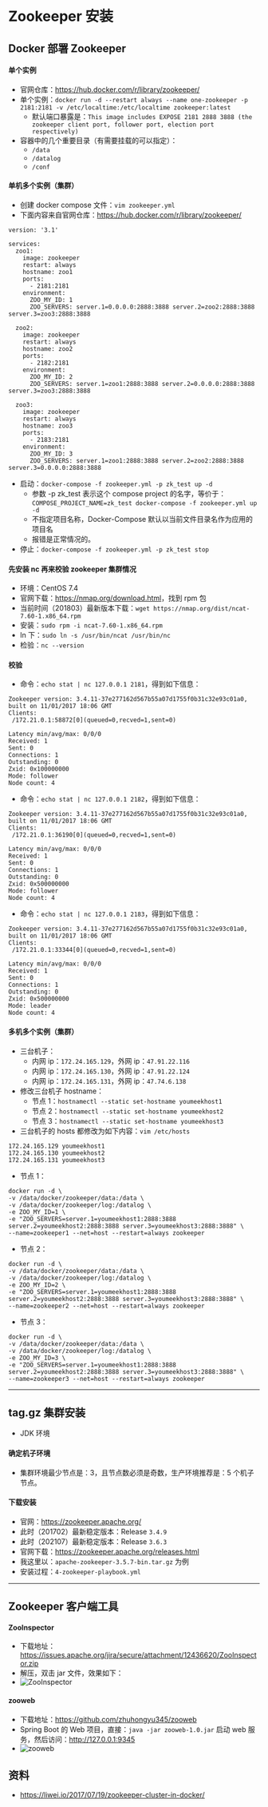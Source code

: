 # Zookeeper 安装


## Docker 部署 Zookeeper


#### 单个实例

- 官网仓库：<https://hub.docker.com/r/library/zookeeper/>
- 单个实例：`docker run -d --restart always --name one-zookeeper -p 2181:2181 -v /etc/localtime:/etc/localtime zookeeper:latest`
	- 默认端口暴露是：`This image includes EXPOSE 2181 2888 3888 (the zookeeper client port, follower port, election port respectively)`
- 容器中的几个重要目录（有需要挂载的可以指定）：
	- `/data`
	- `/datalog`
	- `/conf`


#### 单机多个实例（集群）

- 创建 docker compose 文件：`vim zookeeper.yml`
- 下面内容来自官网仓库：<https://hub.docker.com/r/library/zookeeper/>

```
version: '3.1'

services:
  zoo1:
    image: zookeeper
    restart: always
    hostname: zoo1
    ports:
      - 2181:2181
    environment:
      ZOO_MY_ID: 1
      ZOO_SERVERS: server.1=0.0.0.0:2888:3888 server.2=zoo2:2888:3888 server.3=zoo3:2888:3888

  zoo2:
    image: zookeeper
    restart: always
    hostname: zoo2
    ports:
      - 2182:2181
    environment:
      ZOO_MY_ID: 2
      ZOO_SERVERS: server.1=zoo1:2888:3888 server.2=0.0.0.0:2888:3888 server.3=zoo3:2888:3888

  zoo3:
    image: zookeeper
    restart: always
    hostname: zoo3
    ports:
      - 2183:2181
    environment:
      ZOO_MY_ID: 3
      ZOO_SERVERS: server.1=zoo1:2888:3888 server.2=zoo2:2888:3888 server.3=0.0.0.0:2888:3888
```

- 启动：`docker-compose -f zookeeper.yml -p zk_test up -d`
	- 参数 -p zk_test 表示这个 compose project 的名字，等价于：`COMPOSE_PROJECT_NAME=zk_test docker-compose -f zookeeper.yml up -d`
	- 不指定项目名称，Docker-Compose 默认以当前文件目录名作为应用的项目名
	- 报错是正常情况的。
- 停止：`docker-compose -f zookeeper.yml -p zk_test stop`

#### 先安装 nc 再来校验 zookeeper 集群情况

- 环境：CentOS 7.4
- 官网下载：<https://nmap.org/download.html>，找到 rpm 包
- 当前时间（201803）最新版本下载：`wget https://nmap.org/dist/ncat-7.60-1.x86_64.rpm`
- 安装：`sudo rpm -i ncat-7.60-1.x86_64.rpm`
- ln 下：`sudo ln -s /usr/bin/ncat /usr/bin/nc`
- 检验：`nc --version`

#### 校验

- 命令：`echo stat | nc 127.0.0.1 2181`，得到如下信息：

```
Zookeeper version: 3.4.11-37e277162d567b55a07d1755f0b31c32e93c01a0, built on 11/01/2017 18:06 GMT
Clients:
 /172.21.0.1:58872[0](queued=0,recved=1,sent=0)

Latency min/avg/max: 0/0/0
Received: 1
Sent: 0
Connections: 1
Outstanding: 0
Zxid: 0x100000000
Mode: follower
Node count: 4
```

- 命令：`echo stat | nc 127.0.0.1 2182`，得到如下信息：

```
Zookeeper version: 3.4.11-37e277162d567b55a07d1755f0b31c32e93c01a0, built on 11/01/2017 18:06 GMT
Clients:
 /172.21.0.1:36190[0](queued=0,recved=1,sent=0)

Latency min/avg/max: 0/0/0
Received: 1
Sent: 0
Connections: 1
Outstanding: 0
Zxid: 0x500000000
Mode: follower
Node count: 4
```


- 命令：`echo stat | nc 127.0.0.1 2183`，得到如下信息：

```
Zookeeper version: 3.4.11-37e277162d567b55a07d1755f0b31c32e93c01a0, built on 11/01/2017 18:06 GMT
Clients:
 /172.21.0.1:33344[0](queued=0,recved=1,sent=0)

Latency min/avg/max: 0/0/0
Received: 1
Sent: 0
Connections: 1
Outstanding: 0
Zxid: 0x500000000
Mode: leader
Node count: 4
```

#### 多机多个实例（集群）

- 三台机子：
	- 内网 ip：`172.24.165.129`，外网 ip：`47.91.22.116`
	- 内网 ip：`172.24.165.130`，外网 ip：`47.91.22.124`
	- 内网 ip：`172.24.165.131`，外网 ip：`47.74.6.138`
- 修改三台机子 hostname：
	- 节点 1：`hostnamectl --static set-hostname youmeekhost1`
	- 节点 2：`hostnamectl --static set-hostname youmeekhost2`
	- 节点 3：`hostnamectl --static set-hostname youmeekhost3`
- 三台机子的 hosts 都修改为如下内容：`vim /etc/hosts`

```
172.24.165.129 youmeekhost1
172.24.165.130 youmeekhost2
172.24.165.131 youmeekhost3
```

- 节点 1：

```
docker run -d \
-v /data/docker/zookeeper/data:/data \
-v /data/docker/zookeeper/log:/datalog \
-e ZOO_MY_ID=1 \
-e "ZOO_SERVERS=server.1=youmeekhost1:2888:3888 server.2=youmeekhost2:2888:3888 server.3=youmeekhost3:2888:3888" \
--name=zookeeper1 --net=host --restart=always zookeeper
```


- 节点 2：

```
docker run -d \
-v /data/docker/zookeeper/data:/data \
-v /data/docker/zookeeper/log:/datalog \
-e ZOO_MY_ID=2 \
-e "ZOO_SERVERS=server.1=youmeekhost1:2888:3888 server.2=youmeekhost2:2888:3888 server.3=youmeekhost3:2888:3888" \
--name=zookeeper2 --net=host --restart=always zookeeper
```


- 节点 3：

```
docker run -d \
-v /data/docker/zookeeper/data:/data \
-v /data/docker/zookeeper/log:/datalog \
-e ZOO_MY_ID=3 \
-e "ZOO_SERVERS=server.1=youmeekhost1:2888:3888 server.2=youmeekhost2:2888:3888 server.3=youmeekhost3:2888:3888" \
--name=zookeeper3 --net=host --restart=always zookeeper
```

--------------------------------------------------------------------------------------------------------------------------------------

## tag.gz 集群安装

- JDK 环境


#### 确定机子环境

- 集群环境最少节点是：3，且节点数必须是奇数，生产环境推荐是：5 个机子节点。

#### 下载安装

- 官网：<https://zookeeper.apache.org/>
- 此时（201702）最新稳定版本：Release `3.4.9`
- 此时（202107）最新稳定版本：Release `3.6.3`
- 官网下载：<https://zookeeper.apache.org/releases.html>
- 我这里以：`apache-zookeeper-3.5.7-bin.tar.gz` 为例
- 安装过程：`4-zookeeper-playbook.yml`

--------------------------------------------------------------------------------------------------------------------------------------

## Zookeeper 客户端工具

#### ZooInspector

- 下载地址：<https://issues.apache.org/jira/secure/attachment/12436620/ZooInspector.zip>
- 解压，双击 jar 文件，效果如下：
- ![ZooInspector](../images/Zookeeper-Client-ZooInspector.png)

#### zooweb

- 下载地址：<https://github.com/zhuhongyu345/zooweb>
- Spring Boot 的 Web 项目，直接：`java -jar zooweb-1.0.jar` 启动 web 服务，然后访问：<http://127.0.0.1:9345>
- ![zooweb](../images/Zookeeper-Client-zooweb.png)



## 资料

- <https://liwei.io/2017/07/19/zookeeper-cluster-in-docker/>